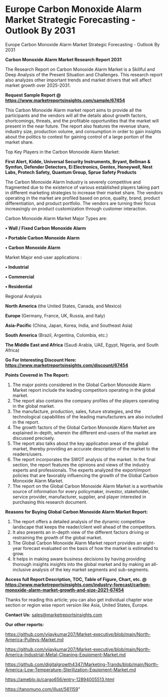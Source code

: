 # Europe Carbon Monoxide Alarm Market Strategic Forecasting - Outlook By 2031
Europe Carbon Monoxide Alarm Market Strategic Forecasting - Outlook By 2031

<strong>Carbon Monoxide Alarm Market Research Report 2031</strong>

The Research Report on Carbon Monoxide Alarm Market is a Skillful and Deep Analysis of the Present Situation and Challenges. This research report also analyzes other important trends and market drivers that will affect market growth over 2025-2031.

<strong>Request Sample Report @ <a href=https://www.marketreportsinsights.com/sample/67454>https://www.marketreportsinsights.com/sample/67454</a></strong>

This Carbon Monoxide Alarm market report aims to provide all the participants and the vendors will all the details about growth factors, shortcomings, threats, and the profitable opportunities that the market will present in the near future. The report also features the revenue share, industry size, production volume, and consumption in order to gain insights about the politics to contest for gaining control of a large portion of the market share.

Top Key Players in the Carbon Monoxide Alarm Market:

<strong>First Alert, Kidde, Universal Security Instruments, Bryant, Bellman & Symfon, Defender Detectors, Ei Electronics, Gentex, Honeywell, Nest Labs, Protech Safety, Quantum Group, Sprue Safety Products</strong>

The Carbon Monoxide Alarm Industry is severely competitive and fragmented due to the existence of various established players taking part in different marketing strategies to increase their market share. The vendors operating in the market are profiled based on price, quality, brand, product differentiation, and product portfolio. The vendors are turning their focus increasingly on product customization through customer interaction.

Carbon Monoxide Alarm Market Major Types are:

<strong>• Wall / Fixed Carbon Monoxide Alarm

• Portable Carbon Monoxide Alarm

• Carbon Monoxide Alarm</strong>

Market Major end-user applications :

<strong>• Industrial

• Commercial

• Residential</strong>

Regional Analysis

</u><strong><b>North America</b></strong> (the United States, Canada, and Mexico)

<strong><b>Europe </b></strong>(Germany, France, UK, Russia, and Italy)

<strong><b>Asia-Pacific</b></strong> (China, Japan, Korea, India, and Southeast Asia)

<strong><b>South America</b></strong> (Brazil, Argentina, Colombia, etc.)

<strong><b>The Middle East and Africa</b></strong> (Saudi Arabia, UAE, Egypt, Nigeria, and South Africa)

<strong>Go For Interesting Discount Here: <a href=https://www.marketreportsinsights.com/discount/67454>https://www.marketreportsinsights.com/discount/67454</a></strong>

<strong>Points Covered in The Report:</strong>
<ol>
  <li>The major points considered in the Global Carbon Monoxide Alarm Market report include the leading competitors operating in the global market.</li>
  <li>The report also contains the company profiles of the players operating in the global market.</li>
  <li>The manufacture, production, sales, future strategies, and the technological capabilities of the leading manufacturers are also included in the report.</li>
  <li>The growth factors of the Global Carbon Monoxide Alarm Market are explained in-depth, wherein the different end-users of the market are discussed precisely.</li>
  <li>The report also talks about the key application areas of the global market, thereby providing an accurate description of the market to the readers/users.</li>
  <li>The report incorporates the SWOT analysis of the market. In the final section, the report features the opinions and views of the industry experts and professionals. The experts analyzed the export/import policies that are favorably influencing the growth of the Global Carbon Monoxide Alarm Market.</li>
  <li>The report on the Global Carbon Monoxide Alarm Market is a worthwhile source of information for every policymaker, investor, stakeholder, service provider, manufacturer, supplier, and player interested in purchasing this research document.</li>
</ol>
<strong>Reasons for Buying Global Carbon Monoxide Alarm Market Report:</strong>

<ol>
  <li>The report offers a detailed analysis of the dynamic competitive landscape that keeps the reader/client well ahead of the competitors.</li>
  <li>It also presents an in-depth view of the different factors driving or restraining the growth of the global market.</li>
  <li>The Global Carbon Monoxide Alarm Market report provides an eight-year forecast evaluated on the basis of how the market is estimated to grow.</li>
  <li>It helps in making aware business decisions by having providing thorough insights insights into the global market and by making an all-inclusive analysis of the key market segments and sub-segments.</li>
</ol>
<strong>Access full Report Description, TOC, Table of Figure, Chart, etc. @ <a href=https://www.marketreportsinsights.com/industry-forecast/carbon-monoxide-alarm-market-growth-and-size-2021-67454>https://www.marketreportsinsights.com/industry-forecast/carbon-monoxide-alarm-market-growth-and-size-2021-67454</a></strong>


Thanks for reading this article; you can also get individual chapter wise section or region wise report version like Asia, United States, Europe.

<strong>Contact Us:</strong>
sales@marketreportsinsights.com

<strong>Our other reports:</strong>

<a href=https://github.com/vijaykumar207/Market-executive/blob/main/North-America-Pulleys-Market.md>https://github.com/vijaykumar207/Market-executive/blob/main/North-America-Pulleys-Market.md</a>

<a href=https://github.com/vijaykumar207/Market-executive/blob/main/North-America-Industrial-Metal-Cleaning-Equipment-Market.md>https://github.com/vijaykumar207/Market-executive/blob/main/North-America-Industrial-Metal-Cleaning-Equipment-Market.md</a>

<a href=https://github.com/digitalgrowth4347/Marketing-Trands/blob/main/North-America-Low-Temperature-Sterilization-Equipment-Market.md>https://github.com/digitalgrowth4347/Marketing-Trands/blob/main/North-America-Low-Temperature-Sterilization-Equipment-Market.md</a>

<a href=https://ameblo.jp/cargo656/entry-12894005513.html>https://ameblo.jp/cargo656/entry-12894005513.html</a>

<a href=https://tanomuno.com/illust/561159>https://tanomuno.com/illust/561159</a>"
